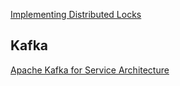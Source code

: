 [Implementing Distributed Locks](https://towardsdev.com/implementing-distributed-locks-correctly-5a35179422a6)



## Kafka
[Apache Kafka for Service Architecture](https://www.confluent.io/blog/apache-kafka-for-service-architectures/)


